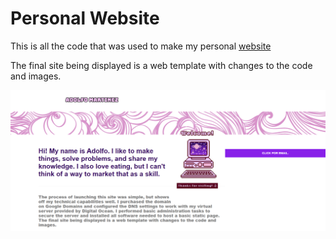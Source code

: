 # Personal Website 

This is all the code that was used to make my personal [website](https://www.martinezadolfo.com)

<p> The final site being displayed is a web template with changes to the code and images. </p>

![Website Demo](/WebsiteDemo.png)


